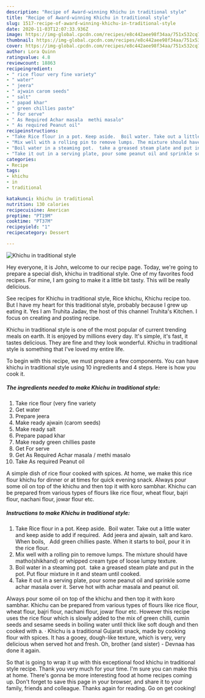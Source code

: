 ```yaml
---
description: "Recipe of Award-winning Khichu in traditional style"
title: "Recipe of Award-winning Khichu in traditional style"
slug: 1517-recipe-of-award-winning-khichu-in-traditional-style
date: 2020-11-03T12:07:33.936Z
image: https://img-global.cpcdn.com/recipes/e8c442aee98f34aa/751x532cq70/khichu-in-traditional-style-recipe-main-photo.jpg
thumbnail: https://img-global.cpcdn.com/recipes/e8c442aee98f34aa/751x532cq70/khichu-in-traditional-style-recipe-main-photo.jpg
cover: https://img-global.cpcdn.com/recipes/e8c442aee98f34aa/751x532cq70/khichu-in-traditional-style-recipe-main-photo.jpg
author: Lora Quinn
ratingvalue: 4.8
reviewcount: 18863
recipeingredient:
- " rice flour very fine variety"
- " water"
- " jeera"
- " ajwain carom seeds"
- " salt"
- " papad khar"
- " green chillies paste"
- " For serve"
- " As Required Achar masala  methi masalo"
- " As required Peanut oil"
recipeinstructions:
- "Take Rice flour in a pot. Keep aside.  Boil water. Take out a little water and keep aside to add if required.  Add jeera and ajwain, salt and karo. When boils,   Add green chillies paste. When it starts to boil, pour it in the rice flour."
- "Mix well with a rolling pin to remove lumps. The mixture should have matho(shikhand) or whipped cream type of loose lumpy texture."
- "Boil water in a steaming pot.  take a greased steam plate and put in the pot. Put flour mixture in it and steam until cooked."
- "Take it out in a serving plate, pour some peanut oil and sprinkle some achar masala over it. Serve hot with achar masala and peanut oil."
categories:
- Recipe
tags:
- khichu
- in
- traditional

katakunci: khichu in traditional 
nutrition: 130 calories
recipecuisine: American
preptime: "PT19M"
cooktime: "PT37M"
recipeyield: "1"
recipecategory: Dessert

---
```



![Khichu in traditional style](https://img-global.cpcdn.com/recipes/e8c442aee98f34aa/751x532cq70/khichu-in-traditional-style-recipe-main-photo.jpg)

Hey everyone, it is John, welcome to our recipe page. Today, we're going to prepare a special dish, khichu in traditional style. One of my favorites food recipes. For mine, I am going to make it a little bit tasty. This will be really delicious.

See recipes for Khichu in traditional style, Rice khichu, Khichu recipe too. But I have my heart for this traditional style, probably because I grew up eating it. Yes I am Truhita Jadav, the host of this channel Truhita&#39;s Kitchen. I focus on creating and posting recipe.

Khichu in traditional style is one of the most popular of current trending meals on earth. It is enjoyed by millions every day. It's simple, it's fast, it tastes delicious. They are fine and they look wonderful. Khichu in traditional style is something that I've loved my entire life.


To begin with this recipe, we must prepare a few components. You can have khichu in traditional style using 10 ingredients and 4 steps. Here is how you cook it.

<!--inarticleads1-->

##### The ingredients needed to make Khichu in traditional style:

1. Take  rice flour (very fine variety
1. Get  water
1. Prepare  jeera
1. Make ready  ajwain (carom seeds)
1. Make ready  salt
1. Prepare  papad khar
1. Make ready  green chillies paste
1. Get  For serve
1. Get  As Required Achar masala / methi masalo
1. Take  As required Peanut oil


A simple dish of rice flour cooked with spices. At home, we make this rice flour khichu for dinner or at times for quick evening snack. Always pour some oil on top of the khichu and then top it with koro sambhar. Khichu can be prepared from various types of flours like rice flour, wheat flour, bajri flour, nachani flour, jowar flour etc. 

<!--inarticleads2-->

##### Instructions to make Khichu in traditional style:

1. Take Rice flour in a pot. Keep aside.  Boil water. Take out a little water and keep aside to add if required.  Add jeera and ajwain, salt and karo. When boils,   Add green chillies paste. When it starts to boil, pour it in the rice flour.
1. Mix well with a rolling pin to remove lumps. The mixture should have matho(shikhand) or whipped cream type of loose lumpy texture.
1. Boil water in a steaming pot.  take a greased steam plate and put in the pot. Put flour mixture in it and steam until cooked.
1. Take it out in a serving plate, pour some peanut oil and sprinkle some achar masala over it. Serve hot with achar masala and peanut oil.


Always pour some oil on top of the khichu and then top it with koro sambhar. Khichu can be prepared from various types of flours like rice flour, wheat flour, bajri flour, nachani flour, jowar flour etc. However this recipe uses the rice flour which is slowly added to the mix of green chilli, cumin seeds and sesame seeds in boiling water until thick like soft dough and then cooked with a. · Khichu is a traditional Gujarati snack, made by cooking flour with spices. It has a gooey, dough-like texture, which is very, very delicious when served hot and fresh. Oh, brother (and sister) - Devnaa has done it again. 

So that is going to wrap it up with this exceptional food khichu in traditional style recipe. Thank you very much for your time. I'm sure you can make this at home. There's gonna be more interesting food at home recipes coming up. Don't forget to save this page in your browser, and share it to your family, friends and colleague. Thanks again for reading. Go on get cooking!
